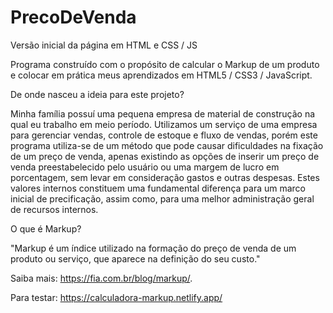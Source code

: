 # PrecoDeVenda
Versão inicial da página em HTML e CSS / JS

Programa construído com o propósito de calcular o Markup de um produto e colocar em prática meus aprendizados em HTML5 / CSS3 / JavaScript.

De onde nasceu a ideia para este projeto? 

Minha família possuí uma pequena empresa de material de construção na qual eu trabalho em meio período. Utilizamos um serviço de uma empresa para gerenciar vendas, controle de estoque e fluxo de vendas, porém este programa utiliza-se de um método que pode causar dificuldades na fixação de um preço de venda, apenas existindo as opções de inserir um preço de venda preestabelecido pelo usuário ou uma margem de lucro em porcentagem, sem levar em consideração gastos e outras despesas. Estes valores internos constituem uma fundamental diferença para um marco inicial de precificação, assim como, para uma melhor administração geral de recursos internos. 

O que é Markup? 

"Markup é um índice utilizado na formação do preço de venda de um produto ou serviço, que aparece na definição do seu custo."

Saiba mais: https://fia.com.br/blog/markup/.

Para testar: https://calculadora-markup.netlify.app/
